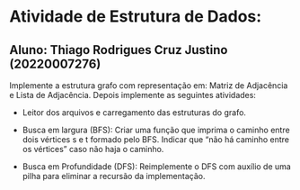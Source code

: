 # Atividade de Estrutura de Dados: 
## Aluno: Thiago Rodrigues Cruz Justino (20220007276)

Implemente a estrutura grafo com representação em: Matriz de Adjacência
e Lista de Adjacência. Depois implemente as seguintes atividades:

-  Leitor dos arquivos e carregamento das estruturas do grafo.
-  Busca em largura (BFS):
  Criar uma função que imprima o caminho entre dois
vértices s e t formado pelo BFS. Indicar que “não há
caminho entre os vértices” caso não haja o caminho.

- Busca em Profundidade (DFS):
  Reimplemente o DFS com auxílio de uma pilha para
eliminar a recursão da implementação.

